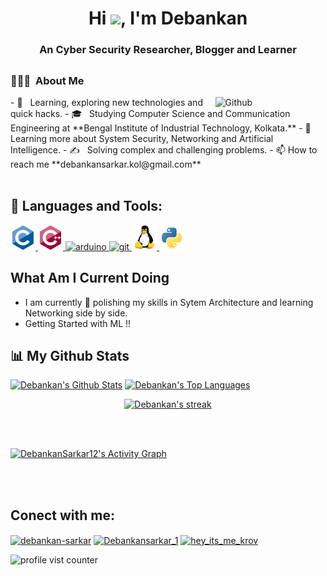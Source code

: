 
<h1 align="center">Hi <img src="https://raw.githubusercontent.com/MartinHeinz/MartinHeinz/master/wave.gif" width="30px">, I'm Debankan</h1>
<h3 align="center">An Cyber Security Researcher, Blogger and  Learner</h3>

## <h3> 👨🏻‍💻 &nbsp;About Me </h3>

<img width="35%" align="right" alt="Github" src="https://media.giphy.com/media/hvRJCLFzcasrR4ia7z/giphy.gif" />
- 🤔 &nbsp; Learning, exploring new technologies and quick hacks.
- 🎓 &nbsp; Studying Computer Science and Communication Engineering at **Bengal       Institute of Industrial Technology, Kolkata.**
- 🌱 &nbsp; Learning more about System Security, Networking and Artificial       Intelligence.
- ✍️ &nbsp; Solving complex and challenging problems.
- 📫 How to reach me **debankansarkar.kol@gmail.com**
<br/><br/>

## 🚀 Languages and Tools:

<p align="left"> 
<a href="https://www.w3schools.in/c-tutorial/" target="_blank"> <img src="https://raw.githubusercontent.com/devicons/devicon/master/icons/c/c-original.svg" alt="C" width="40" height="40"/> </a>
<a href="https://www.w3schools.com/cpp/" target="_blank"> <img src="https://raw.githubusercontent.com/devicons/devicon/master/icons/cplusplus/cplusplus-original.svg" alt="cplusplus" width="40" height="40"/> </a> 
<a href="https://www.arduino.cc/" target="_blank"> <img src="https://cdn.worldvectorlogo.com/logos/arduino-1.svg" alt="arduino" width="40" height="40"/> </a> 
<a href="https://git-scm.com/" target="_blank"> <img src="https://www.vectorlogo.zone/logos/git-scm/git-scm-icon.svg" alt="git" width="40" height="40"/> </a> 
<a href="https://www.linux.org/" target="_blank"> <img src="https://raw.githubusercontent.com/devicons/devicon/master/icons/linux/linux-original.svg" alt="linux" width="40" height="40"/> </a>
<a href="https://www.python.org" target="_blank"> <img src="https://raw.githubusercontent.com/devicons/devicon/master/icons/python/python-original.svg" alt="python" width="40" height="40"/> </a>

<br/>

## What Am I Current Doing
 * I am currently 🔭 polishing my skills in Sytem Architecture and learning Networking side by side.
 * Getting Started with ML !!


## 📊 My Github Stats
<p>
    <a href="https://github.com/DebankanSarkar12/github-readme-stats"><img alt="Debankan's Github Stats" src="https://github-readme-stats.vercel.app/api?username=DebankanSarkar12&show_icons=true&count_private=true&theme=react&hide_border=true&bg_color=0D1117" /></a>
  <a href="https://github.com/DebankanSarkar12/github-readme-stats"><img alt="Debankan's Top Languages" src="https://github-readme-stats.vercel.app/api/top-langs/?username=DebankanSarkar12&langs_count=8&count_private=true&layout=compact&theme=react&hide_border=true&bg_color=0D1117" /></a>
  <br/>
  <p align="center">
    <a href="https://github.com/DebankanSarkar12/github-readme-streak-stats">
        <img title="🔥 Get streak stats for your profile at git.io/streak-stats" alt="Debankan's streak" src="https://github-readme-streak-stats.herokuapp.com/?user=SubhamRaoniar28&theme=black-ice&hide_border=true&stroke=0000&background=060A0CD0"/>
    </a>
</p>
</p>
<br/>
<br/>

<a href="https://github.com/DebankanSarkar12/github-readme-activity-graph"><img alt="DebankanSarkar12's Activity Graph" src="https://activity-graph.herokuapp.com/graph?username=DebankanSarkar12&bg_color=0D1117&color=5BCDEC&line=5BCDEC&point=FFFFFF&hide_border=true" /></a>

<br/>
<br/>

## Conect with me: 
<p align="left">
<a href="https://www.linkedin.com/in/i-am-debankan-sarkar/" target="blank"><img align="center" src="https://raw.githubusercontent.com/rahuldkjain/github-profile-readme-generator/master/src/images/icons/Social/linked-in-alt.svg" alt="debankan-sarkar" height="30" width="40" /></a>
<a href="https://www.hackerrank.com/Debankansarkar_1" target="blank"><img align="center" src="https://raw.githubusercontent.com/rahuldkjain/github-profile-readme-generator/master/src/images/icons/Social/hackerrank.svg" alt="Debankansarkar_1" height="30" width="40" /></a>
<a href = "https://www.instagram.com/hey_its_me_krov/"><img align="center" src="https://raw.githubusercontent.com/rahuldkjain/github-profile-readme-generator/master/src/images/icons/Social/instagram.svg" alt="hey_its_me_krov" height="30" width="40" /></a>
</p>
<p align="left"> <img src="https://komarev.com/ghpvc/?username=DebankanSarkar12" alt="profile vist counter" /> </p>  
<a href="https://github.com/DebankanSarkar12">

